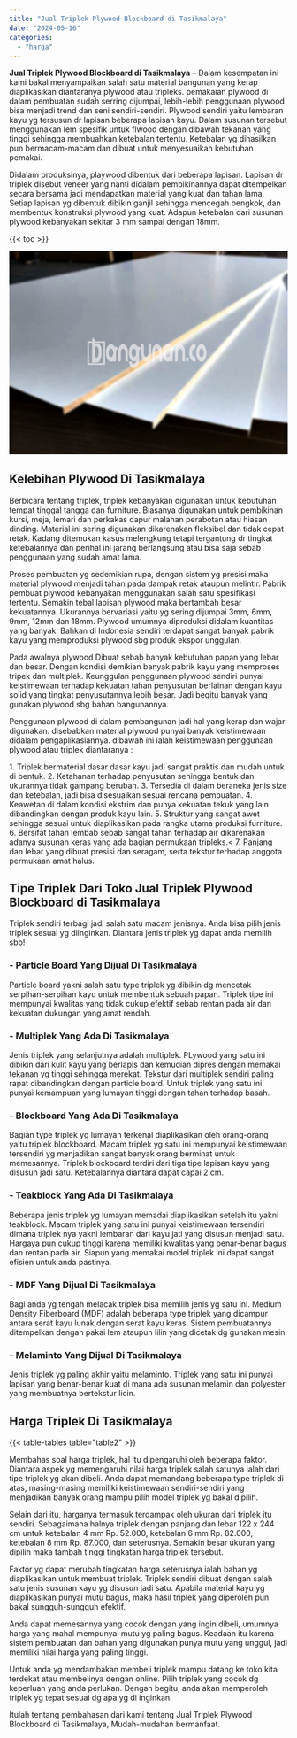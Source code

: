 ```yaml
---
title: "Jual Triplek Plywood Blockboard di Tasikmalaya"
date: "2024-05-16"
categories: 
  - "harga"
---
```


**Jual Triplek Plywood Blockboard di Tasikmalaya** – Dalam kesempatan ini kami bakal menyampaikan salah satu material bangunan yang kerap diaplikasikan diantaranya plywood atau tripleks. pemakaian plywood di dalam pembuatan sudah serring dijumpai, lebih-lebih penggunaan plywood bisa menjadi trend dan seni sendiri-sendiri. Plywood sendiri yaitu lembaran kayu yg tersusun dr lapisan beberapa lapisan kayu. Dalam susunan tersebut menggunakan lem spesifik untuk flwood dengan dibawah tekanan yang tinggi sehingga membuahkan ketebalan tertentu. Ketebalan yg dihasilkan pun bermacam-macam dan dibuat untuk menyesuaikan kebutuhan pemakai.

Didalam produksinya, playwood dibentuk dari beberapa lapisan. Lapisan dr triplek disebut veneer yang nanti didalam pembikinannya dapat ditempelkan secara bersama jadi mendapatkan material yang kuat dan tahan lama. Setiap lapisan yg dibentuk dibikin ganjil sehingga mencegah bengkok, dan membentuk konstruksi plywood yang kuat. Adapun ketebalan dari susunan plywood kebanyakan sekitar 3 mm sampai dengan 18mm.

{{< toc >}}

![Jual Triplek Plywood Blockboard di Tasikmalaya](/images/jual-triplek-murah-10.png)

## Kelebihan Plywood Di Tasikmalaya

Berbicara tentang triplek, triplek kebanyakan digunakan untuk kebutuhan tempat tinggal tangga dan furniture. Biasanya digunakan untuk pembikinan kursi, meja, lemari dan perkakas dapur malahan perabotan atau hiasan dinding. Material ini sering digunakan dikarenakan fleksibel dan tidak cepat retak. Kadang ditemukan kasus melengkung tetapi tergantung dr tingkat ketebalannya dan perihal ini jarang berlangsung atau bisa saja sebab penggunaan yang sudah amat lama.

Proses pembuatan yg sedemikian rupa, dengan sistem yg presisi maka material plywood menjadi tahan pada dampak retak ataupun melintir. Pabrik pembuat plywood kebanyakan menggunakan salah satu spesifikasi tertentu. Semakin tebal lapisan plywood maka bertambah besar kekuatannya. Ukurannya bervariasi yaitu yg sering dijumpai 3mm, 6mm, 9mm, 12mm dan 18mm. Plywood umumnya diproduksi didalam kuantitas yang banyak. Bahkan di Indonesia sendiri terdapat sangat banyak pabrik kayu yang memproduksi plywood sbg produk ekspor unggulan.

Pada awalnya plywood Dibuat sebab banyak kebutuhan papan yang lebar dan besar. Dengan kondisi demikian banyak pabrik kayu yang memproses tripek dan multiplek. Keunggulan penggunaan plywood sendiri punyai keistimewaan terhadap kekuatan tahan penyusutan berlainan dengan kayu solid yang tingkat penyusutannya lebih besar. Jadi begitu banyak yang gunakan plywood sbg bahan bangunannya.

Penggunaan plywood di dalam pembangunan jadi hal yang kerap dan wajar digunakan. disebabkan material plywood punyai banyak keistimewaan didalam pengaplikasiannya. dibawah ini ialah keistimewaan penggunaan plywood atau triplek diantaranya :

1\. Triplek bermaterial dasar dasar kayu jadi sangat praktis dan mudah untuk di bentuk. 2. Ketahanan terhadap penyusutan sehingga bentuk dan ukurannya tidak gampang berubah. 3. Tersedia di dalam beraneka jenis size dan ketebalan, jadi bisa disesuaikan sesuai rencana pembuatan. 4. Keawetan di dalam kondisi ekstrim dan punya kekuatan tekuk yang lain dibandingkan dengan produk kayu lain. 5. Struktur yang sangat awet sehingga sesuai untuk diaplikasikan pada rangka utama produksi furniture. 6. Bersifat tahan lembab sebab sangat tahan terhadap air dikarenakan adanya susunan keras yang ada bagian permukaan tripleks.< 7. Panjang dan lebar yang dibuat presisi dan seragam, serta tekstur terhadap anggota permukaan amat halus.

## Tipe Triplek Dari Toko Jual Triplek Plywood Blockboard di Tasikmalaya

Triplek sendiri terbagi jadi salah satu macam jenisnya. Anda bisa pilih jenis triplek sesuai yg diinginkan. Diantara jenis triplek yg dapat anda memilih sbb!

### \- Particle Board Yang Dijual Di Tasikmalaya

Particle board yakni salah satu type triplek yg dibikin dg mencetak serpihan-serpihan kayu untuk membentuk sebuah papan. Triplek tipe ini mempunyai kwalitas yang tidak cukup efektif sebab rentan pada air dan kekuatan dukungan yang amat rendah.

### \- Multiplek Yang Ada Di Tasikmalaya

Jenis triplek yang selanjutnya adalah multiplek. PLywood yang satu ini dibikin dari kulit kayu yang berlapis dan kemudian dipres dengan memakai tekanan yg tinggi sehingga merekat. Tekstur dari multiplek sendiri paling rapat dibandingkan dengan particle board. Untuk triplek yang satu ini punyai kemampuan yang lumayan tinggi dengan tahan terhadap basah.

### \- Blockboard Yang Ada Di Tasikmalaya

Bagian type triplek yg lumayan terkenal diaplikasikan oleh orang-orang yaitu triplek blockboard. Macam triplek yg satu ini mempunyai keistimewaan tersendiri yg menjadikan sangat banyak orang berminat untuk memesannya. Triplek blockboard terdiri dari tiga tipe lapisan kayu yang disusun jadi satu. Ketebalannya diantara dapat capai 2 cm.

### \- Teakblock Yang Ada Di Tasikmalaya

Beberapa jenis triplek yg lumayan memadai diaplikasikan setelah itu yakni teakblock. Macam triplek yang satu ini punyai keistimewaan tersendiri dimana triplek nya yakni lembaran dari kayu jati yang disusun menjadi satu. Hargaya pun cukup tinggi karena memiliki kwalitas yang benar-benar bagus dan rentan pada air. Siapun yang memakai model triplek ini dapat sangat efisien untuk anda pastinya.

### \- MDF Yang Dijual Di Tasikmalaya

Bagi anda yg tengah melacak triplek bisa memilih jenis yg satu ini. Medium Density Fiberboard (MDF) adalah beberapa type triplek yang dicampur antara serat kayu lunak dengan serat kayu keras. Sistem pembuatannya ditempelkan dengan pakai lem ataupun lilin yang dicetak dg gunakan mesin.

### \- Melaminto Yang Dijual Di Tasikmalaya

Jenis triplek yg paling akhir yaitu melaminto. Triplek yang satu ini punyai lapisan yang benar-benar kuat di mana ada susunan melamin dan polyester yang membuatnya bertekstur licin.

## Harga Triplek Di Tasikmalaya

{{< table-tables table="table2" >}}

Membahas soal harga triplek, hal itu dipengaruhi oleh beberapa faktor. Diantara aspek yg memengaruhi nilai harga triplek salah satunya ialah dari tipe triplek yg akan dibeli. Anda dapat memandang beberapa type triplek di atas, masing-masing memiliki keistimewaan sendiri-sendiri yang menjadikan banyak orang mampu pilih model triplek yg bakal dipilih.

Selain dari itu, harganya termasuk terdampak oleh ukuran dari triplek itu sendiri. Sebagaimana halnya triplek dengan panjang dan lebar 122 x 244 cm untuk ketebalan 4 mm Rp. 52.000, ketebalan 6 mm Rp. 82.000, ketebalan 8 mm Rp. 87.000, dan seterusnya. Semakin besar ukuran yang dipilih maka tambah tinggi tingkatan harga triplek tersebut.

Faktor yg dapat merubah tingkatan harga seterusnya ialah bahan yg diaplikasikan untuk membuat triplek. Triplek sendiri dibuat dengan salah satu jenis susunan kayu yg disusun jadi satu. Apabila material kayu yg diaplikasikan punyai mutu bagus, maka hasil triplek yang diperoleh pun bakal sungguh-sungguh efektif.

Anda dapat memesannya yang cocok dengan yang ingin dibeli, umumnya harga yang mahal mempunyai mutu yg paling bagus. Keadaan itu karena sistem pembuatan dan bahan yang digunakan punya mutu yang unggul, jadi memiliki nilai harga yang paling tinggi.

Untuk anda yg mendambakan membeli triplek mampu datang ke toko kita terdekat atau membelinya dengan online. Pilih triplek yang cocok dg keperluan yang anda perlukan. Dengan begitu, anda akan memperoleh triplek yg tepat sesuai dg apa yg di inginkan.

Itulah tentang pembahasan dari kami tentang Jual Triplek Plywood Blockboard di Tasikmalaya, Mudah-mudahan bermanfaat.
